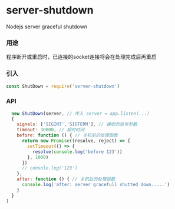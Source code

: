 # server-shutdown
Nodejs server graceful shutdown 

### 用途
程序断开或重启时，已连接的socket连接将会在处理完成后再重启

### 引入
```javascript
const ShutDown = require('server-shutdown')
```

### API
```javascript
  new ShutDown(server, // 传入 server = app.listen(...)
  {
    signals: ['SIGINT','SIGTERM'], // 接收的信号参数
    timeout: 30000, // 超时时间
    before: function () { // 关机前的处理函数
      return new Promise((resolve, reject) => {
        setTimeout(() => {
          resolve(console.log('before 123'))
        }, 1000)
      })
      // console.log('123')
    },
    after: function () { // 关机后的处理函数
      console.log('after: server gracefull shutted down.....')
    }
  }
)
```
